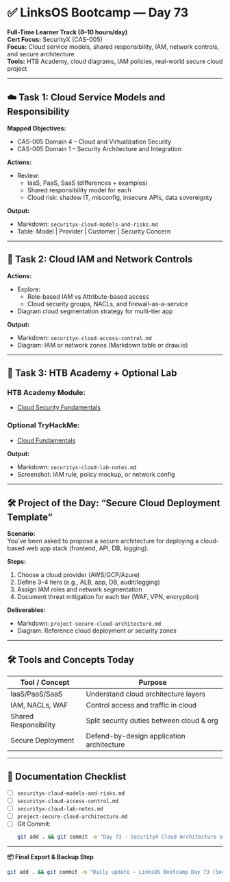 # ✅ LinksOS Bootcamp — Day 73

**Full-Time Learner Track (8–10 hours/day)**  
**Cert Focus:** SecurityX (CAS-005)  
**Focus:** Cloud service models, shared responsibility, IAM, network controls, and secure architecture  
**Tools:** HTB Academy, cloud diagrams, IAM policies, real-world secure cloud project

---

## ☁️ Task 1: Cloud Service Models and Responsibility

**Mapped Objectives:**  
- CAS-005 Domain 4 – Cloud and Virtualization Security  
- CAS-005 Domain 1 – Security Architecture and Integration

**Actions:**  
- Review:
  - IaaS, PaaS, SaaS (differences + examples)  
  - Shared responsibility model for each  
  - Cloud risk: shadow IT, misconfig, insecure APIs, data sovereignty

**Output:**  
- Markdown: `securityx-cloud-models-and-risks.md`  
- Table: Model | Provider | Customer | Security Concern

---

## 🔐 Task 2: Cloud IAM and Network Controls

**Actions:**  
- Explore:
  - Role-based IAM vs Attribute-based access  
  - Cloud security groups, NACLs, and firewall-as-a-service  
- Diagram cloud segmentation strategy for multi-tier app

**Output:**  
- Markdown: `securityx-cloud-access-control.md`  
- Diagram: IAM or network zones (Markdown table or draw.io)

---

## 🧪 Task 3: HTB Academy + Optional Lab

### HTB Academy Module:
- [Cloud Security Fundamentals](https://academy.hackthebox.com/module/98)

### Optional TryHackMe:
- [Cloud Fundamentals](https://tryhackme.com/room/cloudfundamentals)

**Output:**  
- Markdown: `securityx-cloud-lab-notes.md`  
- Screenshot: IAM rule, policy mockup, or network config

---

## 🛠️ Project of the Day: “Secure Cloud Deployment Template”

**Scenario:**  
You’ve been asked to propose a secure architecture for deploying a cloud-based web app stack (frontend, API, DB, logging).

**Steps:**  
1. Choose a cloud provider (AWS/GCP/Azure)  
2. Define 3–4 tiers (e.g., ALB, app, DB, audit/logging)  
3. Assign IAM roles and network segmentation  
4. Document threat mitigation for each tier (WAF, VPN, encryption)

**Deliverables:**  
- Markdown: `project-secure-cloud-architecture.md`  
- Diagram: Reference cloud deployment or security zones

---

## 🛠️ Tools and Concepts Today

| Tool / Concept       | Purpose                                        |
|----------------------|------------------------------------------------|
| IaaS/PaaS/SaaS        | Understand cloud architecture layers          |
| IAM, NACLs, WAF       | Control access and traffic in cloud           |
| Shared Responsibility | Split security duties between cloud & org     |
| Secure Deployment     | Defend-by-design application architecture     |

---

## 📁 Documentation Checklist

- [ ] `securityx-cloud-models-and-risks.md`  
- [ ] `securityx-cloud-access-control.md`  
- [ ] `securityx-cloud-lab-notes.md`  
- [ ] `project-secure-cloud-architecture.md`  
- [ ] Git Commit:
  ```bash
  git add . && git commit -m "Day 73 – SecurityX Cloud Architecture and IAM Project" && git push origin main
  ```

---

**📦 Final Export & Backup Step**

```bash
git add . && git commit -m "Daily update – LinksOS Bootcamp Day 73 (SecurityX Cloud Security)" && git push origin main
```
